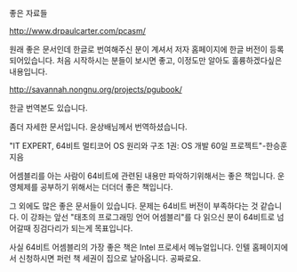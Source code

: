 좋은 자료들

http://www.drpaulcarter.com/pcasm/

원래 좋은 문서인데 한글로 번여해주신 분이 계셔서 저자 홈페이지에 한글 버전이 등록되어있습니다. 처음 시작하시는 분들이 보시면 좋고, 이정도만 알아도 훌륭하겠다싶은 내용입니다.

 
http://savannah.nongnu.org/projects/pgubook/

한글 번역본도 있습니다.

좀더 자세한 문서입니다. 윤상배님께서 번역하셨습니다.



"IT EXPERT, 64비트 멀티코어 OS 원리와 구조 1권: OS 개발 60일 프로젝트"-한승훈지음

어셈블리를 아는 사람이 64비트에 관련된 내용만 파악하기위해서는 좋은 책입니다. 운영체제를 공부하기 위해서는 더더더 좋은 책입니다.

 

그 외에도 많은 좋은 문서들이 있습니다. 문제는 64비트 버전이 부족하다는 것 같습니다. 이 강좌는 앞선 "태초의 프로그래밍 언어 어셈블리"를 다 읽으신 분이 64비트로 넘어갈때 징검다리가 되는게 목표입니다.

 

사실 64비트 어셈블리의 가장 좋은 책은 Intel 프로세서 메뉴얼입니다. 인텔 홈페이지에서 신청하시면 퍼런 책 세권이 집으로 날아옵니다. 공짜로요.